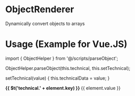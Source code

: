 # ObjectRenderer
Dynamically convert objects to arrays

# Usage (Example for Vue.JS)

import { ObjectHelper } from '@/scripts/parseObject';

ObjectHelper.parseObject(this.technical, this.setTechnical);

setTechnical(value) {
  this.technicalData = value;
}

<v-row v-for="(element, index) in technicalData" :key="'technical-' + index">
  <v-col cols="12" sm="5" md="5" style="font-weight: bold;">
    {{ $t('technical.' + element.key) }}
  </v-col>
  <v-col cols="12" sm="7" md="7">
    {{ element.value }}
  </v-col>
</v-row>
